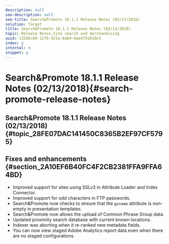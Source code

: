 ```yaml
---
description: null
seo-description: null
seo-title: Search&Promote 18.1.1 Release Notes (02/13/2018)
solution: Target
title: Search&Promote 18.1.1 Release Notes (02/13/2018)
topic: Release Notes,Site search and merchandising
uuid: 13266c69-12fb-421a-8ab9-8ae4791818e3
index: y
internal: n
snippet: y
---
```


# Search&Promote 18.1.1 Release Notes (02/13/2018){#search-promote-release-notes}

## Search&Promote 18.1.1 Release Notes (02/13/2018) {#topic_28FE07DAC141450C8365B2EF97CF5795}

## Fixes and enhancements {#section_2A10EF6B40FC4F2CB2381FFA9FFA64BD}

* Improved support for sites using SSLv3 in Attribute Loader and Index Connector. 
* Improved support for odd characters in FTP passwords. 
* Search&Promote now checks to ensure that the `gsname` attribute is non-empty in presentation templates. 
* Search&Promote now allows the upload of Common Phrase Group data. 
* Updated proximity search database with current known locations. 
* Indexer was aborting when it re-ranked new metadata fields. 
* You can now view staged Adobe Analytics report data even when there are no staged configurations.

